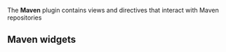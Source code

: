 The **Maven** plugin contains views and directives that interact with Maven repositories

## Maven widgets
<div ng-include="'app/maven/html/test.html'"></div>

